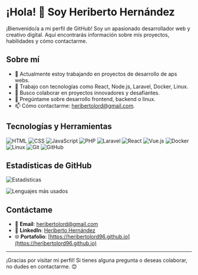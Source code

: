 # ¡Hola! 👋 Soy Heriberto Hernández

¡Bienvenido/a a mi perfil de GitHub! Soy un apasionado desarrollador web y creativo digital. Aquí encontrarás información sobre mis proyectos, habilidades y cómo contactarme.

## Sobre mí

- 🔭 Actualmente estoy trabajando en proyectos de desarrollo de aps webs.
- 🌱 Trabajo con tecnologías como React, Node.js, Laravel, Docker, Linux.
- 👯 Busco colaborar en proyectos innovadores y desafiantes.
- 💬 Pregúntame sobre desarrollo frontend, backend o linux.
- 📫 Cómo contactarme: [heribertolord@gmail.com](mailto:heribertolord@gmail.com).

## Tecnologías y Herramientas

![HTML](https://img.shields.io/badge/HTML5-E34F26?style=for-the-badge&logo=html5&logoColor=white)
![CSS](https://img.shields.io/badge/CSS3-1572B6?style=for-the-badge&logo=css3&logoColor=white)
![JavaScript](https://img.shields.io/badge/JavaScript-F7DF1E?style=for-the-badge&logo=javascript&logoColor=black)
![PHP](https://img.shields.io/badge/PHP-777BB4?style=for-the-badge&logo=php&logoColor=white)
![Laravel](https://img.shields.io/badge/Laravel-FF2D20?style=for-the-badge&logo=laravel&logoColor=white)
![React](https://img.shields.io/badge/React-61DAFB?style=for-the-badge&logo=react&logoColor=black)
![Vue.js](https://img.shields.io/badge/Vue.js-4FC08D?style=for-the-badge&logo=vuedotjs&logoColor=white)
![Docker](https://img.shields.io/badge/Docker-2496ED?style=for-the-badge&logo=docker&logoColor=white)
![Linux](https://img.shields.io/badge/Linux-FCC624?style=for-the-badge&logo=linux&logoColor=black)
![Git](https://img.shields.io/badge/Git-F05032?style=for-the-badge&logo=git&logoColor=white)
![GitHub](https://img.shields.io/badge/GitHub-181717?style=for-the-badge&logo=github&logoColor=white)



## Estadísticas de GitHub

![Estadísticas](https://github-readme-stats.vercel.app/api?username=heribertolord96&show_icons=true&theme=radical)

![Lenguajes más usados](https://github-readme-stats.vercel.app/api/top-langs/?username=heribertolord96&layout=compact&theme=radical)

## Contáctame

- 📧 **Email**: [heribertolord@gmail.com](mailto:heribertolord@gmail.com)
- 💼 **LinkedIn**: [Heriberto Hernández]([https://www.linkedin.com/in/heriberto-lord-XXXXXX/](https://www.linkedin.com/in/heriberto-hernandez-torres-7a5789133/))
- 🌐 **Portafolio**: [https://heribertolord96.github.io](https://heribertolord96.github.io)

---

¡Gracias por visitar mi perfil! Si tienes alguna pregunta o deseas colaborar, no dudes en contactarme. 😊
